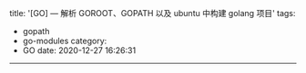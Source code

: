 title: '[GO] — 解析 GOROOT、GOPATH 以及 ubuntu 中构建 golang 项目'
tags:
  - gopath
  - go-modules
category:
  - GO
date: 2020-12-27 16:26:31
---
